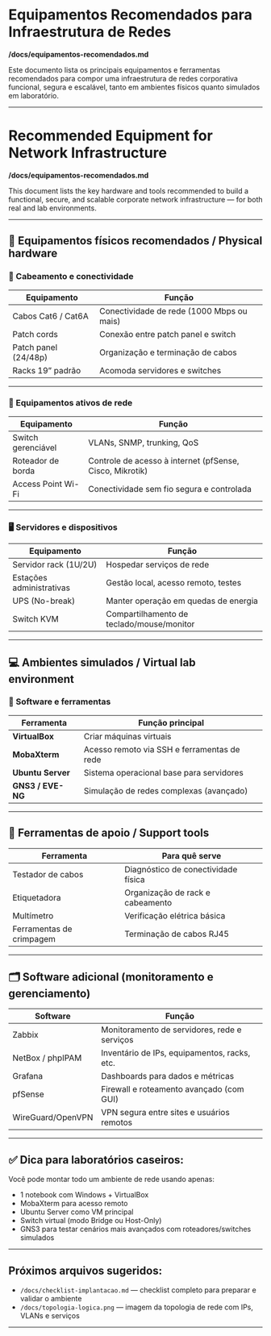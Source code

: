 # Equipamentos Recomendados para Infraestrutura de Redes  
**/docs/equipamentos-recomendados.md**

Este documento lista os principais equipamentos e ferramentas recomendados para compor uma infraestrutura de redes corporativa funcional, segura e escalável, tanto em ambientes físicos quanto simulados em laboratório.

---

# Recommended Equipment for Network Infrastructure  
**/docs/equipamentos-recomendados.md**

This document lists the key hardware and tools recommended to build a functional, secure, and scalable corporate network infrastructure — for both real and lab environments.

---

## 🧱 Equipamentos físicos recomendados / Physical hardware

### 🔌 Cabeamento e conectividade
| Equipamento            | Função                                   |
|------------------------|-------------------------------------------|
| Cabos Cat6 / Cat6A     | Conectividade de rede (1000 Mbps ou mais) |
| Patch cords            | Conexão entre patch panel e switch        |
| Patch panel (24/48p)   | Organização e terminação de cabos         |
| Racks 19” padrão       | Acomoda servidores e switches             |

---

### 📶 Equipamentos ativos de rede
| Equipamento           | Função                                        |
|-----------------------|-----------------------------------------------|
| Switch gerenciável    | VLANs, SNMP, trunking, QoS                    |
| Roteador de borda     | Controle de acesso à internet (pfSense, Cisco, Mikrotik) |
| Access Point Wi-Fi    | Conectividade sem fio segura e controlada    |

---

### 🖥️ Servidores e dispositivos
| Equipamento            | Função                                      |
|------------------------|----------------------------------------------|
| Servidor rack (1U/2U)  | Hospedar serviços de rede                   |
| Estações administrativas| Gestão local, acesso remoto, testes         |
| UPS (No-break)         | Manter operação em quedas de energia        |
| Switch KVM             | Compartilhamento de teclado/mouse/monitor   |

---

## 💻 Ambientes simulados / Virtual lab environment

### 🧪 Software e ferramentas
| Ferramenta         | Função principal                            |
|--------------------|---------------------------------------------|
| **VirtualBox**     | Criar máquinas virtuais                     |
| **MobaXterm**      | Acesso remoto via SSH e ferramentas de rede |
| **Ubuntu Server**  | Sistema operacional base para servidores    |
| **GNS3 / EVE-NG**  | Simulação de redes complexas (avançado)     |

---

## 🧰 Ferramentas de apoio / Support tools

| Ferramenta          | Para quê serve                              |
|---------------------|----------------------------------------------|
| Testador de cabos   | Diagnóstico de conectividade física          |
| Etiquetadora        | Organização de rack e cabeamento             |
| Multímetro          | Verificação elétrica básica                  |
| Ferramentas de crimpagem | Terminação de cabos RJ45               |

---

## 🗂️ Software adicional (monitoramento e gerenciamento)

| Software         | Função                                           |
|------------------|--------------------------------------------------|
| Zabbix           | Monitoramento de servidores, rede e serviços     |
| NetBox / phpIPAM | Inventário de IPs, equipamentos, racks, etc.     |
| Grafana          | Dashboards para dados e métricas                 |
| pfSense          | Firewall e roteamento avançado (com GUI)         |
| WireGuard/OpenVPN| VPN segura entre sites e usuários remotos        |

---

## ✅ Dica para laboratórios caseiros:

Você pode montar todo um ambiente de rede usando apenas:
- 1 notebook com Windows + VirtualBox
- MobaXterm para acesso remoto
- Ubuntu Server como VM principal
- Switch virtual (modo Bridge ou Host-Only)
- GNS3 para testar cenários mais avançados com roteadores/switches simulados

---

## Próximos arquivos sugeridos:

- `/docs/checklist-implantacao.md` — checklist completo para preparar e validar o ambiente
- `/docs/topologia-logica.png` — imagem da topologia de rede com IPs, VLANs e serviços

---
